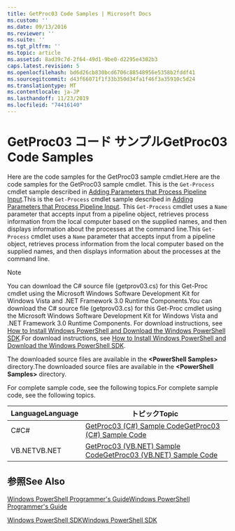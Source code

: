```yaml
---
title: GetProc03 Code Samples | Microsoft Docs
ms.custom: ''
ms.date: 09/13/2016
ms.reviewer: ''
ms.suite: ''
ms.tgt_pltfrm: ''
ms.topic: article
ms.assetid: 8ad39c7d-2f64-49d1-9be0-d2295e4302b3
caps.latest.revision: 5
ms.openlocfilehash: bd6d26cb830bcd6706c88548956e5358b2fddf41
ms.sourcegitcommit: d43f66071f1f33b350d34fa1f46f3a35910c5d24
ms.translationtype: MT
ms.contentlocale: ja-JP
ms.lasthandoff: 11/23/2019
ms.locfileid: "74416140"
---
```

# <a name="getproc03-code-samples"></a><span data-ttu-id="d1b01-102">GetProc03 コード サンプル</span><span class="sxs-lookup"><span data-stu-id="d1b01-102">GetProc03 Code Samples</span></span>

<span data-ttu-id="d1b01-103">Here are the code samples for the GetProc03 sample cmdlet.</span><span class="sxs-lookup"><span data-stu-id="d1b01-103">Here are the code samples for the GetProc03 sample cmdlet.</span></span> <span data-ttu-id="d1b01-104">This is the `Get-Process` cmdlet sample described in [Adding Parameters that Process Pipeline Input](../cmdlet/adding-parameters-that-process-pipeline-input.md).</span><span class="sxs-lookup"><span data-stu-id="d1b01-104">This is the `Get-Process` cmdlet sample described in [Adding Parameters that Process Pipeline Input](../cmdlet/adding-parameters-that-process-pipeline-input.md).</span></span> <span data-ttu-id="d1b01-105">This `Get-Process` cmdlet uses a `Name` parameter that accepts input from a pipeline object, retrieves process information from the local computer based on the supplied names, and then displays information about the processes at the command line.</span><span class="sxs-lookup"><span data-stu-id="d1b01-105">This `Get-Process` cmdlet uses a `Name` parameter that accepts input from a pipeline object, retrieves process information from the local computer based on the supplied names, and then displays information about the processes at the command line.</span></span>

> [!NOTE]
> <span data-ttu-id="d1b01-106">You can download the C# source file (getprov03.cs) for this Get-Proc cmdlet using the Microsoft Windows Software Development Kit for Windows Vista and .NET Framework 3.0 Runtime Components.</span><span class="sxs-lookup"><span data-stu-id="d1b01-106">You can download the C# source file (getprov03.cs) for this Get-Proc cmdlet using the Microsoft Windows Software Development Kit for Windows Vista and .NET Framework 3.0 Runtime Components.</span></span> <span data-ttu-id="d1b01-107">For download instructions, see [How to Install Windows PowerShell and Download the Windows PowerShell SDK](/powershell/scripting/developer/installing-the-windows-powershell-sdk).</span><span class="sxs-lookup"><span data-stu-id="d1b01-107">For download instructions, see [How to Install Windows PowerShell and Download the Windows PowerShell SDK](/powershell/scripting/developer/installing-the-windows-powershell-sdk).</span></span>
>
> <span data-ttu-id="d1b01-108">The downloaded source files are available in the **\<PowerShell Samples>** directory.</span><span class="sxs-lookup"><span data-stu-id="d1b01-108">The downloaded source files are available in the **\<PowerShell Samples>** directory.</span></span>

<span data-ttu-id="d1b01-109">For complete sample code, see the following topics.</span><span class="sxs-lookup"><span data-stu-id="d1b01-109">For complete sample code, see the following topics.</span></span>

|<span data-ttu-id="d1b01-110">Language</span><span class="sxs-lookup"><span data-stu-id="d1b01-110">Language</span></span>|<span data-ttu-id="d1b01-111">トピック</span><span class="sxs-lookup"><span data-stu-id="d1b01-111">Topic</span></span>|
|--------------|-----------|
|<span data-ttu-id="d1b01-112">C#</span><span class="sxs-lookup"><span data-stu-id="d1b01-112">C#</span></span>|[<span data-ttu-id="d1b01-113">GetProc03 (C#) Sample Code</span><span class="sxs-lookup"><span data-stu-id="d1b01-113">GetProc03 (C#) Sample Code</span></span>](./getproc03-csharp-sample-code.md)|
|<span data-ttu-id="d1b01-114">VB.NET</span><span class="sxs-lookup"><span data-stu-id="d1b01-114">VB.NET</span></span>|[<span data-ttu-id="d1b01-115">GetProc03 (VB.NET) Sample Code</span><span class="sxs-lookup"><span data-stu-id="d1b01-115">GetProc03 (VB.NET) Sample Code</span></span>](./getproc03-vb-net-sample-code.md)|

## <a name="see-also"></a><span data-ttu-id="d1b01-116">参照</span><span class="sxs-lookup"><span data-stu-id="d1b01-116">See Also</span></span>

[<span data-ttu-id="d1b01-117">Windows PowerShell Programmer's Guide</span><span class="sxs-lookup"><span data-stu-id="d1b01-117">Windows PowerShell Programmer's Guide</span></span>](./windows-powershell-programmer-s-guide.md)

[<span data-ttu-id="d1b01-118">Windows PowerShell SDK</span><span class="sxs-lookup"><span data-stu-id="d1b01-118">Windows PowerShell SDK</span></span>](../windows-powershell-reference.md)
